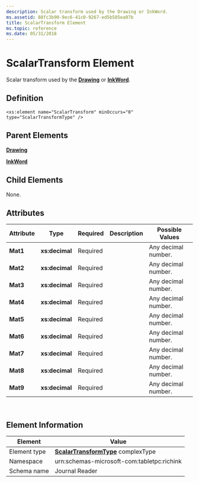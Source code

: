 ```yaml
---
description: Scalar transform used by the Drawing or InkWord.
ms.assetid: 88fc3b90-9ec6-41c0-9267-ed5b585ea07b
title: ScalarTransform Element
ms.topic: reference
ms.date: 05/31/2018
---
```


# ScalarTransform Element

Scalar transform used by the [**Drawing**](drawing-element.md) or [**InkWord**](inkword-element.md).

## Definition

``` syntax
<xs:element name="ScalarTransform" minOccurs="0" type="ScalarTransformType" />
```

## Parent Elements

[**Drawing**](drawing-element.md)

[**InkWord**](inkword-element.md)

## Child Elements

None.

## Attributes



| Attribute | Type           | Required | Description | Possible Values     |
|-----------|----------------|----------|-------------|---------------------|
| **Mat1**  | **xs:decimal** | Required |             | Any decimal number. |
| **Mat2**  | **xs:decimal** | Required |             | Any decimal number. |
| **Mat3**  | **xs:decimal** | Required |             | Any decimal number. |
| **Mat4**  | **xs:decimal** | Required |             | Any decimal number. |
| **Mat5**  | **xs:decimal** | Required |             | Any decimal number. |
| **Mat6**  | **xs:decimal** | Required |             | Any decimal number. |
| **Mat7**  | **xs:decimal** | Required |             | Any decimal number. |
| **Mat8**  | **xs:decimal** | Required |             | Any decimal number. |
| **Mat9**  | **xs:decimal** | Required |             | Any decimal number. |



 

## Element Information



| Element      | Value                                                                       |
|--------------|-----------------------------------------------------------------------------|
| Element type | [**ScalarTransformType**](scalartransformtype-complex-type.md) complexType |
| Namespace    | urn:schemas-microsoft-com:tabletpc:richink                                  |
| Schema name  | Journal Reader                                                              |



 

 

 



